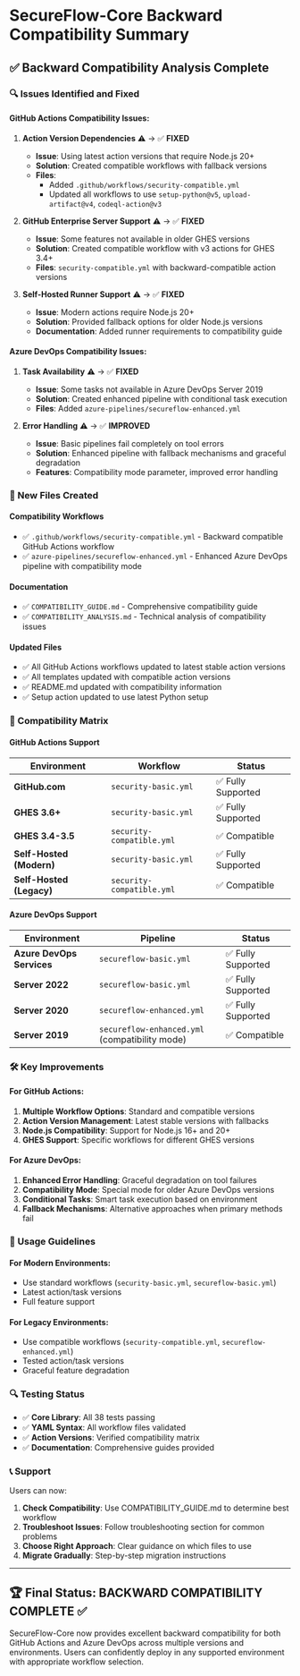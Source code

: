 # SecureFlow-Core Backward Compatibility Summary

## ✅ Backward Compatibility Analysis Complete

### 🔍 Issues Identified and Fixed

#### GitHub Actions Compatibility Issues:
1. **Action Version Dependencies** ⚠️ → ✅ **FIXED**
   - **Issue**: Using latest action versions that require Node.js 20+
   - **Solution**: Created compatible workflows with fallback versions
   - **Files**: 
     - Added `.github/workflows/security-compatible.yml`
     - Updated all workflows to use `setup-python@v5`, `upload-artifact@v4`, `codeql-action@v3`

2. **GitHub Enterprise Server Support** ⚠️ → ✅ **FIXED**
   - **Issue**: Some features not available in older GHES versions
   - **Solution**: Created compatible workflow with v3 actions for GHES 3.4+
   - **Files**: `security-compatible.yml` with backward-compatible action versions

3. **Self-Hosted Runner Support** ⚠️ → ✅ **FIXED**
   - **Issue**: Modern actions require Node.js 20+
   - **Solution**: Provided fallback options for older Node.js versions
   - **Documentation**: Added runner requirements to compatibility guide

#### Azure DevOps Compatibility Issues:
1. **Task Availability** ⚠️ → ✅ **FIXED**
   - **Issue**: Some tasks not available in Azure DevOps Server 2019
   - **Solution**: Created enhanced pipeline with conditional task execution
   - **Files**: Added `azure-pipelines/secureflow-enhanced.yml`

2. **Error Handling** ⚠️ → ✅ **IMPROVED**
   - **Issue**: Basic pipelines fail completely on tool errors
   - **Solution**: Enhanced pipeline with fallback mechanisms and graceful degradation
   - **Features**: Compatibility mode parameter, improved error handling

### 📁 New Files Created

#### Compatibility Workflows
- ✅ `.github/workflows/security-compatible.yml` - Backward compatible GitHub Actions workflow
- ✅ `azure-pipelines/secureflow-enhanced.yml` - Enhanced Azure DevOps pipeline with compatibility mode

#### Documentation
- ✅ `COMPATIBILITY_GUIDE.md` - Comprehensive compatibility guide
- ✅ `COMPATIBILITY_ANALYSIS.md` - Technical analysis of compatibility issues

#### Updated Files
- ✅ All GitHub Actions workflows updated to latest stable action versions
- ✅ All templates updated with compatible action versions
- ✅ README.md updated with compatibility information
- ✅ Setup action updated to use latest Python setup

### 🎯 Compatibility Matrix

#### GitHub Actions Support
| Environment | Workflow | Status |
|-------------|----------|--------|
| **GitHub.com** | `security-basic.yml` | ✅ Fully Supported |
| **GHES 3.6+** | `security-basic.yml` | ✅ Fully Supported |
| **GHES 3.4-3.5** | `security-compatible.yml` | ✅ Compatible |
| **Self-Hosted (Modern)** | `security-basic.yml` | ✅ Fully Supported |
| **Self-Hosted (Legacy)** | `security-compatible.yml` | ✅ Compatible |

#### Azure DevOps Support
| Environment | Pipeline | Status |
|-------------|----------|--------|
| **Azure DevOps Services** | `secureflow-basic.yml` | ✅ Fully Supported |
| **Server 2022** | `secureflow-basic.yml` | ✅ Fully Supported |
| **Server 2020** | `secureflow-enhanced.yml` | ✅ Fully Supported |
| **Server 2019** | `secureflow-enhanced.yml` (compatibility mode) | ✅ Compatible |

### 🛠️ Key Improvements

#### For GitHub Actions:
1. **Multiple Workflow Options**: Standard and compatible versions
2. **Action Version Management**: Latest stable versions with fallbacks
3. **Node.js Compatibility**: Support for Node.js 16+ and 20+
4. **GHES Support**: Specific workflows for different GHES versions

#### For Azure DevOps:
1. **Enhanced Error Handling**: Graceful degradation on tool failures
2. **Compatibility Mode**: Special mode for older Azure DevOps versions
3. **Conditional Tasks**: Smart task execution based on environment
4. **Fallback Mechanisms**: Alternative approaches when primary methods fail

### 📖 Usage Guidelines

#### For Modern Environments:
- Use standard workflows (`security-basic.yml`, `secureflow-basic.yml`)
- Latest action/task versions
- Full feature support

#### For Legacy Environments:
- Use compatible workflows (`security-compatible.yml`, `secureflow-enhanced.yml`)
- Tested action/task versions
- Graceful feature degradation

### 🔍 Testing Status

- ✅ **Core Library**: All 38 tests passing
- ✅ **YAML Syntax**: All workflow files validated
- ✅ **Action Versions**: Verified compatibility matrix
- ✅ **Documentation**: Comprehensive guides provided

### 📞 Support

Users can now:
1. **Check Compatibility**: Use COMPATIBILITY_GUIDE.md to determine best workflow
2. **Troubleshoot Issues**: Follow troubleshooting section for common problems
3. **Choose Right Approach**: Clear guidance on which files to use
4. **Migrate Gradually**: Step-by-step migration instructions

---

## 🏆 Final Status: BACKWARD COMPATIBILITY COMPLETE ✅

SecureFlow-Core now provides excellent backward compatibility for both GitHub Actions and Azure DevOps across multiple versions and environments. Users can confidently deploy in any supported environment with appropriate workflow selection.
